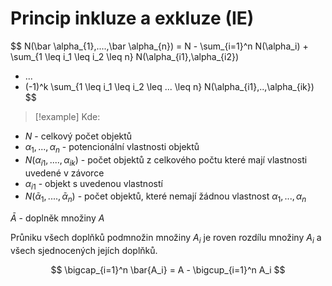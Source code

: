 # Princip inkluze a exkluze (IE)

$$
N(\bar \alpha_{1},....,\bar \alpha_{n}) = 
N - 
\sum_{i=1}^n N(\alpha_i) +
\sum_{1 \leq i_1 \leq i_2 \leq n} N(\alpha_{i1},\alpha_{i2})
+ ...
+ (-1)^k \sum_{1 \leq i_1 \leq i_2 \leq ... \leq n} N(\alpha_{i1},..,\alpha_{ik})
$$
> [!example] Kde:
- $N$ - celkový počet objektů
- $\alpha_1, ..., \alpha_n$ - potencionální vlastnosti objektů
- $N(\alpha_{i1},....,\alpha_{ik})$ - počet objektů z celkového počtu které mají vlastnosti uvedené v závorce
- $\alpha_{i1}$ - objekt s uvedenou vlastností
- $N(\bar \alpha_{1},....,\bar \alpha_{n})$ - počet objektů, které nemají žádnou vlastnost $\alpha_1, ...,\alpha_n$

$\bar A$ - doplněk množiny $A$

Průniku všech doplňků podmnožin množiny $A_i$ je roven rozdílu množiny $A_i$ a všech sjednocených jejích doplňků.

$$
\bigcap_{i=1}^n \bar{A_i} = A - \bigcup_{i=1}^n A_i
$$